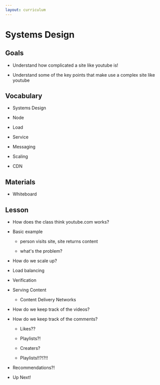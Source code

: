 ```yaml
---
layout: curriculum
---
```


# Systems Design

## Goals

* Understand how complicated a site like youtube is!

* Understand some of the key points that make use a complex site like youtube

## Vocabulary

* Systems Design

* Node

* Load

* Service

* Messaging

* Scaling

* CDN

## Materials

* Whiteboard

## Lesson

* How does the class think youtube.com works?

* Basic example

    * person visits site, site returns content

    * what's the problem?

* How do we scale up?

* Load balancing

* Verification

* Serving Content

    * Content Delivery Networks

* How do we keep track of the videos?

* How do we keep track of the comments?

    * Likes??

    * Playlists?!

    * Creaters?

    * Playlists!!?!?!!

* Recommendations?!

* Up Next!

